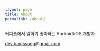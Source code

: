 ```yaml
---
layout: page
title: About
permalink: /about/
---
```


커피숍에서 일하기 좋아하는 Android/iOS 개발자

[dev.bamssong@gmail.com](mailto:dev.bamssong@gmail.com)